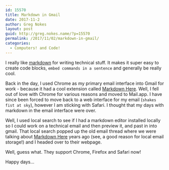 ```yaml
---
id: 15570
title: Markdown in Gmail
date: 2017-11-2
author: Greg Nokes
layout: post
guid: http://greg.nokes.name/?p=15570
permalink: /2017/11/02/markdown-in-gmail/
categories:
  - Computers! and Code!
---
```

I really like [markdown](https://daringfireball.net/projects/markdown/syntax) for writing technical stuff. It makes it super easy to create code blocks, `embed commands in a sentence` and generally be really cool.

Back in the day, I used Chrome as my primary email interface into Gmail for work - because it had a cool extension called [Markdown Here](http://markdown-here.com). Well, I fell out of love with Chrome for various reasons and moved to Mail.app. I have since been forced to move back to a web interface for my email (`shakes fist at sky`), however I am sticking with Safari. I thought that my days with markdown in the email interface were over.

Well, I used local search to see if I had a markdown editor installed locally so I could work on a technical email and then preview it, and past in into gmail. That local search popped up the old email thread where we were talking about [Markdown Here](http://markdown-here.com) years ago (see, a good reason for local email storage!) and I headed over to their webpage.

Well, guess what. They support Chrome, Firefox and Safari now! 

Happy days...

